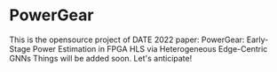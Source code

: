 # PowerGear
This is the opensource project of DATE 2022 paper: PowerGear: Early-Stage Power Estimation in FPGA HLS via Heterogeneous Edge-Centric GNNs
Things will be added soon. Let's anticipate!
